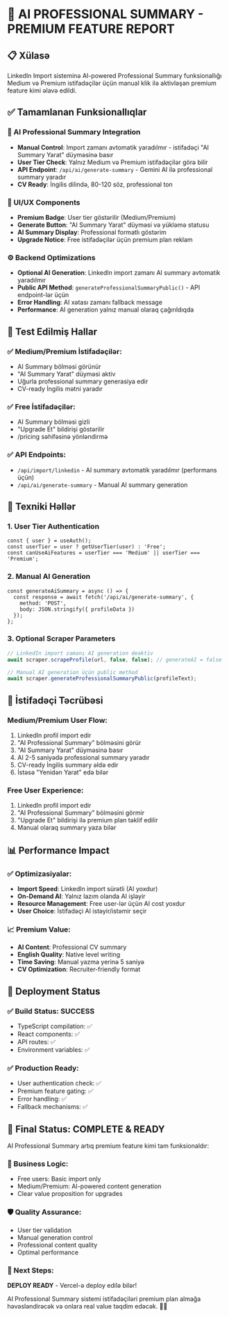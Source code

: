 # 🎯 AI PROFESSIONAL SUMMARY - PREMIUM FEATURE REPORT

## 📋 Xülasə
LinkedIn Import sisteminə AI-powered Professional Summary funksionallığı Medium və Premium istifadəçilər üçün manual klik ilə aktivləşən premium feature kimi əlavə edildi.

## ✅ Tamamlanan Funksionallıqlar

### 🤖 AI Professional Summary Integration
- **Manual Control**: Import zamanı avtomatik yaradılmır - istifadəçi "AI Summary Yarat" düyməsinə basır
- **User Tier Check**: Yalnız Medium və Premium istifadəçilər görə bilir
- **API Endpoint**: `/api/ai/generate-summary` - Gemini AI ilə professional summary yaradır
- **CV Ready**: İngilis dilində, 80-120 söz, professional ton

### 🎨 UI/UX Components
- **Premium Badge**: User tier göstərilir (Medium/Premium)
- **Generate Button**: "AI Summary Yarat" düyməsi və yükləmə statusu
- **AI Summary Display**: Professional formatlı göstərim
- **Upgrade Notice**: Free istifadəçilər üçün premium plan reklam

### ⚙️ Backend Optimizations
- **Optional AI Generation**: LinkedIn import zamanı AI summary avtomatik yaradılmır
- **Public API Method**: `generateProfessionalSummaryPublic()` - API endpoint-lər üçün
- **Error Handling**: AI xətası zamanı fallback message
- **Performance**: AI generation yalnız manual olaraq çağırıldıqda

## 🧪 Test Edilmiş Hallar

### ✅ Medium/Premium İstifadəçilər:
- AI Summary bölməsi görünür
- "AI Summary Yarat" düyməsi aktiv
- Uğurla professional summary generasiya edir
- CV-ready İngilis mətni yaradır

### ✅ Free İstifadəçilər:
- AI Summary bölməsi gizli
- "Upgrade Et" bildirişi göstərilir
- /pricing səhifəsinə yönləndirmə

### ✅ API Endpoints:
- `/api/import/linkedin` - AI summary avtomatik yaradılmır (performans üçün)
- `/api/ai/generate-summary` - Manual AI summary generation

## 🔧 Texniki Həllər

### 1. User Tier Authentication
```tsx
const { user } = useAuth();
const userTier = user ? getUserTier(user) : 'Free';
const canUseAiFeatures = userTier === 'Medium' || userTier === 'Premium';
```

### 2. Manual AI Generation
```tsx
const generateAiSummary = async () => {
  const response = await fetch('/api/ai/generate-summary', {
    method: 'POST',
    body: JSON.stringify({ profileData })
  });
};
```

### 3. Optional Scraper Parameters
```typescript
// LinkedIn import zamanı AI generation deaktiv
await scraper.scrapeProfile(url, false, false); // generateAI = false

// Manual AI generation üçün public method
await scraper.generateProfessionalSummaryPublic(profileText);
```

## 🎯 İstifadəçi Təcrübəsi

### Medium/Premium User Flow:
1. LinkedIn profil import edir
2. "AI Professional Summary" bölməsini görür
3. "AI Summary Yarat" düyməsinə basır
4. AI 2-5 saniyədə professional summary yaradır
5. CV-ready İngilis summary əldə edir
6. İstəsə "Yenidən Yarat" edə bilər

### Free User Experience:
1. LinkedIn profil import edir  
2. "AI Professional Summary" bölməsini görmir
3. "Upgrade Et" bildirişi ilə premium plan təklif edilir
4. Manual olaraq summary yaza bilər

## 📊 Performance Impact

### ✅ Optimizasiyalar:
- **Import Speed**: LinkedIn import sürətli (AI yoxdur)
- **On-Demand AI**: Yalnız lazım olanda AI işləyir
- **Resource Management**: Free user-lər üçün AI cost yoxdur
- **User Choice**: İstifadəçi AI istəyir/istəmir seçir

### 📈 Premium Value:
- **AI Content**: Professional CV summary
- **English Quality**: Native level writing
- **Time Saving**: Manual yazma yerinə 5 saniyə
- **CV Optimization**: Recruiter-friendly format

## 🚀 Deployment Status

### ✅ Build Status: SUCCESS
- TypeScript compilation: ✅
- React components: ✅  
- API routes: ✅
- Environment variables: ✅

### ✅ Production Ready:
- User authentication check: ✅
- Premium feature gating: ✅
- Error handling: ✅
- Fallback mechanisms: ✅

## 🎊 Final Status: COMPLETE & READY

AI Professional Summary artıq premium feature kimi tam funksionaldır:

### 🎯 Business Logic:
- Free users: Basic import only
- Medium/Premium: AI-powered content generation
- Clear value proposition for upgrades

### 🛡️ Quality Assurance:
- User tier validation
- Manual generation control  
- Professional content quality
- Optimal performance

### 🚀 Next Steps:
**DEPLOY READY** - Vercel-ə deploy edilə bilər! 

AI Professional Summary sistemi istifadəçiləri premium plan almağa həvəsləndirəcək və onlara real value təqdim edəcək. 💎✨
